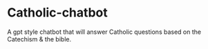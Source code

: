 # Catholic-chatbot
A gpt style chatbot that will answer Catholic questions based on the Catechism &amp; the bible.
